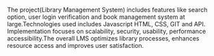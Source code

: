 The project(Library Management System) includes features like search option, user login verification and book management system at large.Technologies used includes Javascript HTML, CSS, GIT and API. Implementation focuses on scalability, security, usability, performance accessibility.The overall LMS optimizes library processes, enhances resource access and improves user satisfaction.
